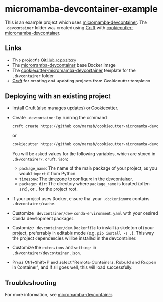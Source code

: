 # micromamba-devcontainer-example

This is an example project which uses [micromamba-devcontainer](https://github.com/maresb/micromamba-devcontainer). The `.devcontainer` folder was created using [Cruft](https://github.com/cruft/cruft) with [cookiecutter-micromamba-devcontainer](https://gitlab.com/bmares/cookiecutter-micromamba-devcontainer).

## Links

* This project's [GitHub repository](https://github.com/maresb/micromamba-devcontainer-example)
* The [micromamba-devcontainer](https://github.com/maresb/micromamba-devcontainer) base Docker image
* The [cookiecutter-micromamba-devcontainer](https://github.com/maresb/cookiecutter-micromamba-devcontainer) template for the `.devcontainer` folder
* [Cruft](https://github.com/cruft/cruft) for creating and updating projects from Cookiecutter templates

## Deploying with an existing project

* Install [Cruft](https://github.com/cruft/cruft) (also manages updates) or [Cookiecutter](https://cookiecutter.readthedocs.io/en/stable/installation.html).
* Create `.devcontainer` by running the command

  ```bash
  cruft create https://github.com/maresb/cookiecutter-micromamba-devcontainer
  ```

  or

  ```bash
  cookiecutter https://github.com/maresb/cookiecutter-micromamba-devcontainer
  ```

  You will be asked values for the following variables, which are stored in [`.devcontainer/.cruft.json`](.devcontainer/.cruft.json):

  * `package_name`: The name of the main package of your project, as you would `import` it from Python.
  * `timezone`: The [timezone](https://en.wikipedia.org/wiki/List_of_tz_database_time_zones) to configure in the devcontainer.
  * `packages_dir`: The directory where `package_name` is located (often `src`), or `.` for the project root.

* If your project uses Docker, ensure that your `.dockerignore` contains `.devcontainer/cache`.
* Customize `.devcontainer/dev-conda-environment.yaml` with your desired Conda development packages.
* Customize `.devcontainer/dev.Dockerfile` to install (a skeleton of) your project, preferrably in editable mode (e.g. `pip install -e .`). This way the project dependencies will be installed in the devcontainer.
* Customize the `extensions` and `settings` in `.devcontainer/devcontainer.json`.
* Press Ctrl+Shift+P and select "Remote-Containers: Rebuild and Reopen in Container", and if all goes well, this will load successfully.

## Troubleshooting

For more information, see [micromamba-devcontainer](https://github.com/maresb/micromamba-devcontainer#troubleshooting).
